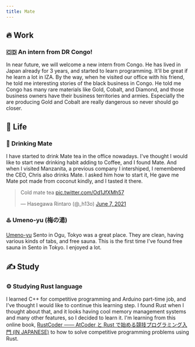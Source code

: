 ```yaml
---
title: Mate
---
```

## 🔥 Work

### 🇨🇩 An intern from DR Congo!

In near future, we will welcome a new intern from Congo. He has lived in Japan already for 3 years, and started to learn programming. It'll be great if he learn a lot in IZA. By the way, when he visited our office with his friend, he told me interesting stories of the black business in Congo. He told me Congo has many rare materials like Gold, Cobalt, and Diamond, and those business owners have their business territories and armies. Especially the are producing Gold and Cobalt are really dangerous so never should go closer.

## 🌱 Life

### 🧉 Drinking Mate

I have started to drink Mate tea in the office nowadays. I've thought I would like to start new drinking habit adding to Coffee, and I found Mate. And when I visited Manzanita, a previous company I intershiped, I remembered the CEO, Chris also drinks Mate. I asked him how to start it, He gave me Mate pot made from coconut kindly, and I tasted it there.

<blockquote class="twitter-tweet"><p lang="en" dir="ltr">Cold mate tea <a href="https://t.co/Od1JfXMh57">pic.twitter.com/Od1JfXMh57</a></p>&mdash; Hasegawa Rintaro (@_h13o) <a href="https://twitter.com/_h13o/status/1401770929366048775?ref_src=twsrc%5Etfw">June 7, 2021</a></blockquote> <script async src="https://platform.twitter.com/widgets.js" charset="utf-8"></script>



### ♨️ Umeno-yu (梅の湯)

[ Umeno-yu](https://twitter.com/1010_UMENOYU) Sento in Ogu, Tokyo was a great place. They are clean, having various kinds of tabs, and free sauna. This is the first time I've found free sauna in Sento in Tokyo. I enjoyed a lot.

## ✍ Study

### ⚙️ Studying Rust language

I learned C++ for competitive programming and Arduino part-time job, and I've thought I would like to continue this learning step. I found Rust when I thought about that, and it looks having cool memory management systems and many other features, so I decided to learn it. I'm learning from this online book, [RustCoder ―― AtCoder と Rust で始める競技プログラミング入門 (IN JAPANESE)](https://zenn.dev/toga/books/rust-atcoder) to how to solve competitive programming problems using Rust.